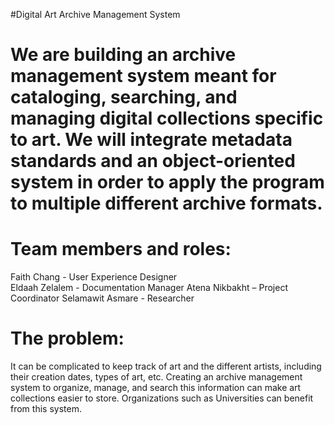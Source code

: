 #Digital Art Archive Management System
# We are building an archive management system meant for cataloging, searching, and managing digital collections specific to art. We will integrate metadata standards and an object-oriented system in order to apply the program to multiple different archive formats. 
# Team members and roles:
Faith Chang - User Experience Designer  
Eldaah Zelalem - Documentation Manager
Atena Nikbakht – Project Coordinator
Selamawit Asmare - Researcher
# The problem:
It can be complicated to keep track of art and the different artists, including their creation dates, types of art, etc. Creating an archive management system to organize, manage, and search this information can make art collections easier to store. Organizations such as Universities can benefit from this system. 



